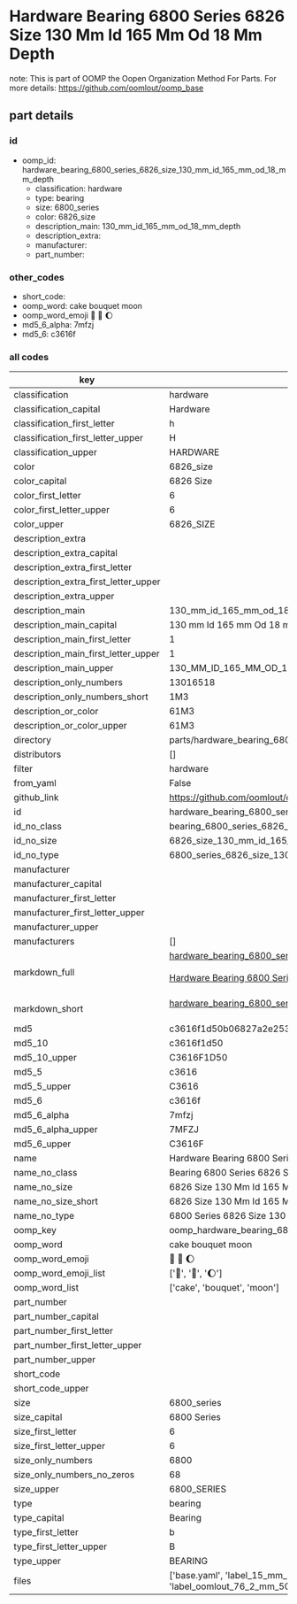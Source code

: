 # Hardware Bearing 6800 Series 6826 Size 130 Mm Id 165 Mm Od 18 Mm Depth  

note: This is part of OOMP the Oopen Organization Method For Parts. For more details: https://github.com/oomlout/oomp_base

##  part details





### id
* oomp_id: hardware_bearing_6800_series_6826_size_130_mm_id_165_mm_od_18_mm_depth
  * classification: hardware
  * type: bearing
  * size: 6800_series
  * color: 6826_size
  * description_main: 130_mm_id_165_mm_od_18_mm_depth
  * description_extra: 
  * manufacturer: 
  * part_number: 

### other_codes
* short_code: 
* oomp_word: cake bouquet moon
* oomp_word_emoji :cake: :bouquet: :moon:
* md5_6_alpha: 7mfzj
* md5_6: c3616f

### all codes 
| key | value |  
| --- | --- |  
| classification | hardware |  
| classification_capital | Hardware |  
| classification_first_letter | h |  
| classification_first_letter_upper | H |  
| classification_upper | HARDWARE |  
| color | 6826_size |  
| color_capital | 6826 Size |  
| color_first_letter | 6 |  
| color_first_letter_upper | 6 |  
| color_upper | 6826_SIZE |  
| description_extra |  |  
| description_extra_capital |  |  
| description_extra_first_letter |  |  
| description_extra_first_letter_upper |  |  
| description_extra_upper |  |  
| description_main | 130_mm_id_165_mm_od_18_mm_depth |  
| description_main_capital | 130 mm Id 165 mm Od 18 mm Depth |  
| description_main_first_letter | 1 |  
| description_main_first_letter_upper | 1 |  
| description_main_upper | 130_MM_ID_165_MM_OD_18_MM_DEPTH |  
| description_only_numbers | 13016518 |  
| description_only_numbers_short | 1M3 |  
| description_or_color | 61M3 |  
| description_or_color_upper | 61M3 |  
| directory | parts/hardware_bearing_6800_series_6826_size_130_mm_id_165_mm_od_18_mm_depth |  
| distributors | [] |  
| filter | hardware |  
| from_yaml | False |  
| github_link | https://github.com/oomlout/oomlout_oomp_part_src/tree/main/parts/hardware_bearing_6800_series_6826_size_130_mm_id_165_mm_od_18_mm_depth/working |  
| id | hardware_bearing_6800_series_6826_size_130_mm_id_165_mm_od_18_mm_depth |  
| id_no_class | bearing_6800_series_6826_size_130_mm_id_165_mm_od_18_mm_depth |  
| id_no_size | 6826_size_130_mm_id_165_mm_od_18_mm_depth |  
| id_no_type | 6800_series_6826_size_130_mm_id_165_mm_od_18_mm_depth |  
| manufacturer |  |  
| manufacturer_capital |  |  
| manufacturer_first_letter |  |  
| manufacturer_first_letter_upper |  |  
| manufacturer_upper |  |  
| manufacturers | [] |  
| markdown_full | [hardware_bearing_6800_series_6826_size_130_mm_id_165_mm_od_18_mm_depth](https://github.com/oomlout/oomlout_oomp_part_src/tree/main/parts/hardware_bearing_6800_series_6826_size_130_mm_id_165_mm_od_18_mm_depth/working)<br>[](https://github.com/oomlout/oomlout_oomp_part_src/tree/main/parts/hardware_bearing_6800_series_6826_size_130_mm_id_165_mm_od_18_mm_depth/working)<br>[Hardware Bearing 6800 Series 6826 Size 130 Mm Id 165 Mm Od 18 Mm Depth](https://github.com/oomlout/oomlout_oomp_part_src/tree/main/parts/hardware_bearing_6800_series_6826_size_130_mm_id_165_mm_od_18_mm_depth/working)<br><br> |  
| markdown_short | [hardware_bearing_6800_series_6826_size_130_mm_id_165_mm_od_18_mm_depth](https://github.com/oomlout/oomlout_oomp_part_src/tree/main/parts/hardware_bearing_6800_series_6826_size_130_mm_id_165_mm_od_18_mm_depth/working)<br><br> |  
| md5 | c3616f1d50b06827a2e253c31f108c82 |  
| md5_10 | c3616f1d50 |  
| md5_10_upper | C3616F1D50 |  
| md5_5 | c3616 |  
| md5_5_upper | C3616 |  
| md5_6 | c3616f |  
| md5_6_alpha | 7mfzj |  
| md5_6_alpha_upper | 7MFZJ |  
| md5_6_upper | C3616F |  
| name | Hardware Bearing 6800 Series 6826 Size 130 Mm Id 165 Mm Od 18 Mm Depth |  
| name_no_class | Bearing 6800 Series 6826 Size 130 Mm Id 165 Mm Od 18 Mm Depth |  
| name_no_size | 6826 Size 130 Mm Id 165 Mm Od 18 Mm Depth |  
| name_no_size_short | 6826 Size 130 Mm Id 165 Mm Od 18 Mm Depth |  
| name_no_type | 6800 Series 6826 Size 130 Mm Id 165 Mm Od 18 Mm Depth |  
| oomp_key | oomp_hardware_bearing_6800_series_6826_size_130_mm_id_165_mm_od_18_mm_depth |  
| oomp_word | cake bouquet moon |  
| oomp_word_emoji | :cake: :bouquet: :moon: |  
| oomp_word_emoji_list | [':cake:', ':bouquet:', ':moon:'] |  
| oomp_word_list | ['cake', 'bouquet', 'moon'] |  
| part_number |  |  
| part_number_capital |  |  
| part_number_first_letter |  |  
| part_number_first_letter_upper |  |  
| part_number_upper |  |  
| short_code |  |  
| short_code_upper |  |  
| size | 6800_series |  
| size_capital | 6800 Series |  
| size_first_letter | 6 |  
| size_first_letter_upper | 6 |  
| size_only_numbers | 6800 |  
| size_only_numbers_no_zeros | 68 |  
| size_upper | 6800_SERIES |  
| type | bearing |  
| type_capital | Bearing |  
| type_first_letter | b |  
| type_first_letter_upper | B |  
| type_upper | BEARING |  
| files | ['base.yaml', 'label_15_mm_30_mm.pdf', 'label_15_mm_30_mm.svg', 'label_76_2_mm_50_8_mm.pdf', 'label_76_2_mm_50_8_mm.svg', 'label_oomlout_76_2_mm_50_8_mm.pdf', 'label_oomlout_76_2_mm_50_8_mm.svg', 'readme.md', 'working.json', 'working.yaml'] |  
